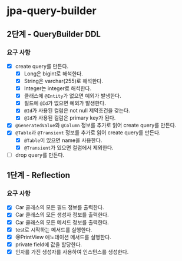# jpa-query-builder

## 2단계 - QueryBuilder DDL

### 요구 사항

- [X] create query를 만든다.
    - [X] Long은 bigint로 해석한다.
    - [X] String은 varchar(255)로 해석한다.
    - [X] Integer는 integer로 해석한다.
    - [X] 클래스에 `@Entity`가 없으면 예외가 발생한다.
    - [X] 필드에 `@Id`가 없으면 예외가 발생한다.
    - [X] `@Id`가 사용된 컬럼은 not null 제약조건을 갖는다.
    - [X] `@Id`가 사용된 컬럼은 primary key가 된다.
- [X] `@GeneratedValue`와 `@Column` 정보를 추가로 읽어 create query를 만든다.
- [X] `@Table`과 `@Transient` 정보를 추가로 읽어 create query를 만든다.
    - [X] `@Table`이 있으면 name을 사용한다.
    - [X] `@Transient`가 있으면 컬럼에서 제외한다.
- [ ] drop query를 만든다.

## 1단계 - Reflection

### 요구 사항

- [X] Car 클래스의 모든 필드 정보를 출력한다.
- [X] Car 클래스의 모든 생성자 정보를 출력한다.
- [X] Car 클래스의 모든 메서드 정보를 출력한다.
- [X] test로 시작하는 메서드를 실행한다.
- [X] @PrintView 애노테이션 메서드를 실행한다.
- [X] private field에 값을 할당한다.
- [X] 인자를 가진 생성자를 사용하여 인스턴스를 생성한다.
